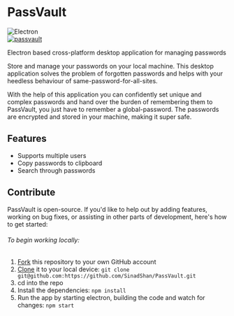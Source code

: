 # PassVault
![Electron](https://img.shields.io/badge/-Electron-05122A?style=flat&logo=electron)  
[![passvault](https://snapcraft.io/passvault/badge.svg)](https://snapcraft.io/passvault)&nbsp;

Electron based cross-platform desktop application for managing passwords

Store and manage your passwords on your local machine. This desktop application solves the problem of forgotten passwords and helps with your heedless behaviour of same-password-for-all-sites.  

With the help of this application you can confidently set unique and complex passwords and hand over the burden of remembering them to PassVault, you just have to remember a global-password. The passwords are encrypted and stored in your machine, making it super safe.

## Features
* Supports multiple users  
* Copy passwords to clipboard  
* Search through passwords


##  Contribute

PassVault is open-source. If you'd like to help out by adding features, working on bug fixes,
or assisting in other parts of development, here's how to get started:

###### To begin working locally:

1. [Fork](https://help.github.com/articles/fork-a-repo/) this repository to your
   own GitHub account
2. [Clone](https://help.github.com/articles/cloning-a-repository/) it to your
   local device: `git clone git@github.com:https://github.com/SinadShan/PassVault.git`
3. cd into the repo
4. Install the dependencies: `npm install`
5. Run the app by starting electron, building the code and watch for changes:
   `npm start`
